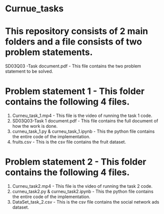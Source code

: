 # Curnue_tasks

# This repository consists of 2 main folders and a file consists of two problem statements.

SD03Q03 -Task document.pdf - This file contains the two problem statement to be solved.

# Problem statement 1 - This folder contains the following 4 files.

1. Curneu_task_1.mp4 - This file is the video of running the task 1 code.
2. SD03Q03-Task 1 document.pdf - This file contains the full document of how the work is done.
3. curneu_task_1.py & curneu_task_1.ipynb - This the python file contains the entire code of the implementation.
4. fruits.csv - This is the csv file contains the fruit dataset.

# Problem statement 2 - This folder contains the following 4 files.

1. Curneu_task2.mp4 - This file is the video of running the task 2 code.
2. curneu_task2.py & curneu_task2.ipynb - This the python file contains the entire code of the implementation.
3. DataSet_task_2.csv - This is the csv file contains the social network ads dataset.
